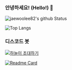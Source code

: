 ### 안녕하세요! (Hello!) 👋


![jaewoolee82's github Status](https://github-readme-stats.vercel.app/api?username=jaewoolee82&count_private=true&show_icons=true&theme=tokyonight)

![Top Langs](https://github-readme-stats.vercel.app/api/top-langs/?username=jaewoolee82)

### 디스코드 봇

[![하늘이 초대하기](https://i.ibb.co/zmVWvFC/Add-a-subheading.png)](https://discord.com/api/oauth2/authorize?client_id=806076310278373446&permissions=8&scope=bot)


[![Readme Card](https://github-readme-stats.vercel.app/api/pin/?username=jaewoolee82&repo=sky-bot)](https://github.com/anuraghazra/github-readme-stats)
